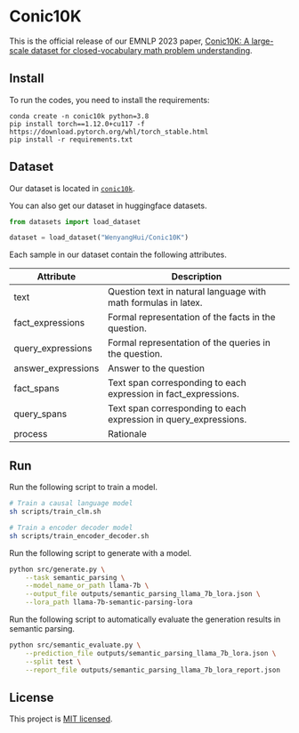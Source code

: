 # Conic10K
This is the official release of our EMNLP 2023 paper, [Conic10K: A large-scale dataset for closed-vocabulary math problem understanding](https://faculty.sist.shanghaitech.edu.cn/faculty/tukw/emnlp-f23conic.pdf).

## Install
To run the codes, you need to install the requirements:
```
conda create -n conic10k python=3.8
pip install torch==1.12.0+cu117 -f https://download.pytorch.org/whl/torch_stable.html
pip install -r requirements.txt
```

## Dataset
Our dataset is located in [`conic10k`](conic10k).

You can also get our dataset in huggingface datasets.

```python
from datasets import load_dataset

dataset = load_dataset("WenyangHui/Conic10K")
```

Each sample in our dataset contain the following attributes.

| Attribute |  Description  |
| --- | --- | 
| text  | Question text in natural language with math formulas in latex. |
| fact_expressions  | Formal representation of the facts in the question. |
| query_expressions  | Formal representation of the queries in the question. |
| answer_expressions  | Answer to the question |
| fact_spans  | Text span corresponding to each expression in fact_expressions. |
| query_spans  | Text span corresponding to each expression in query_expressions. |
| process  | Rationale |


## Run

Run the following script to train a model. 
```bash
# Train a causal language model
sh scripts/train_clm.sh

# Train a encoder decoder model
sh scripts/train_encoder_decoder.sh
```

Run the following script to generate with a model.
```bash
python src/generate.py \
    --task semantic_parsing \
    --model_name_or_path llama-7b \
    --output_file outputs/semantic_parsing_llama_7b_lora.json \
    --lora_path llama-7b-semantic-parsing-lora
```

Run the following script to automatically evaluate the generation results in semantic parsing.
```bash
python src/semantic_evaluate.py \
    --prediction_file outputs/semantic_parsing_llama_7b_lora.json \
    --split test \
    --report_file outputs/semantic_parsing_llama_7b_lora_report.json
```

## License

This project is [MIT licensed](LICENSE).
